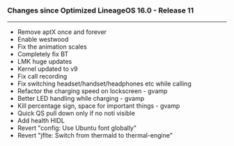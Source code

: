 ### Changes since Optimized LineageOS 16.0 - Release 11

---------------------------------------------------
* Remove aptX once and forever
* Enable westwood
* Fix the animation scales
* Completely fix BT
* LMK huge updates
* Kernel updated to v9 
* Fix call recording
* Fix switching headset/handset/headphones etc while calling
* Refactor the charging speed on lockscreen - gvamp
* Better LED handling while charging - gvamp
* Kill percentage sign, space for important things - gvamp
* Quick QS pull down only if no noti visible
* Add health HIDL
* Revert "config: Use Ubuntu font globally" 
* Revert "jflte: Switch from thermald to thermal-engine"

